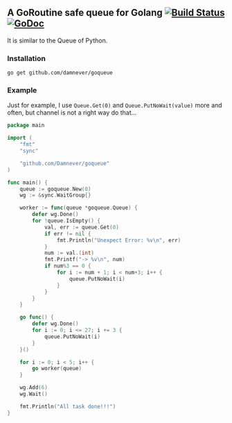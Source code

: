 ## A GoRoutine safe queue for Golang [![Build Status](https://travis-ci.org/damnever/goqueue.svg?branch=master)](https://travis-ci.org/damnever/goqueue) [![GoDoc](https://godoc.org/github.com/damnever/goqueue?status.svg)](https://godoc.org/github.com/damnever/goqueue)

It is similar to the Queue of Python.

### Installation

```
go get github.com/damnever/goqueue
```

### Example

Just for example, I use `Queue.Get(0)` and `Queue.PutNoWait(value)` more and often, but channel is not a right way do that...

```Go
package main

import (
    "fmt"
    "sync"

    "github.com/Damnever/goqueue"
)

func main() {
    queue := goqueue.New(0)
    wg := &sync.WaitGroup{}

    worker := func(queue *goqueue.Queue) {
        defer wg.Done()
        for !queue.IsEmpty() {
            val, err := queue.Get(0)
            if err != nil {
                fmt.Println("Unexpect Error: %v\n", err)
            }
            num := val.(int)
            fmt.Printf("-> %v\n", num)
            if num%3 == 0 {
                for i := num + 1; i < num+3; i++ {
                    queue.PutNoWait(i)
                }
            }
        }
    }

    go func() {
        defer wg.Done()
        for i := 0; i <= 27; i += 3 {
            queue.PutNoWait(i)
        }
    }()

    for i := 0; i < 5; i++ {
        go worker(queue)
    }

    wg.Add(6)
    wg.Wait()

    fmt.Println("All task done!!!")
}
```
